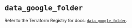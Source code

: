 # `data_google_folder`

Refer to the Terraform Registry for docs: [`data_google_folder`](https://registry.terraform.io/providers/hashicorp/google/6.50.0/docs/data-sources/folder).
